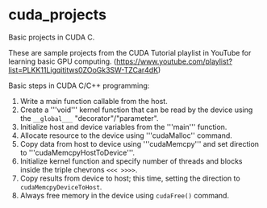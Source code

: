 # cuda_projects
Basic projects in CUDA C. 


These are sample projects from the CUDA Tutorial playlist in YouTube for learning basic GPU computing. 
(https://www.youtube.com/playlist?list=PLKK11Ligqititws0ZOoGk3SW-TZCar4dK)

Basic steps in CUDA C/C++ programming:
1. Write a main function callable from the host. 
2. Create a '''void''' kernel function that can be read by the device using the ```__global___``` "decorator"/"parameter".
3. Initialize host and device variables from the '''main''' function. 
4. Allocate resource to the device using '''cudaMalloc'' command.
5. Copy data from host to device using '''cudaMemcpy''' and set direction to '''cudaMemcpyHostToDevice'''.
6. Initialize kernel function and specify number of threads and blocks inside the triple chevrons ```<<< >>>>```. 
7. Copy results from device to host; this time, setting the direction to ```cudaMemcpyDeviceToHost```.
8. Always free memory in the device using ```cudaFree()``` command.
